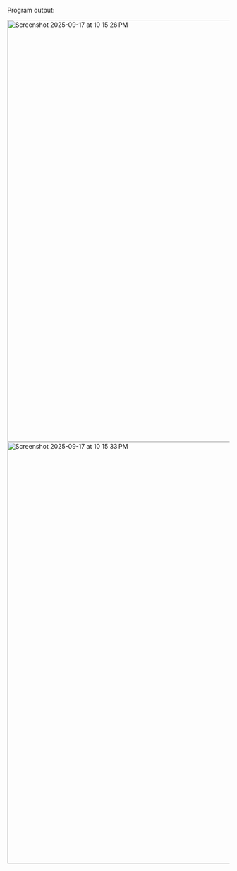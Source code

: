 Program output:

<img width="1470" height="956" alt="Screenshot 2025-09-17 at 10 15 26 PM" src="https://github.com/user-attachments/assets/b118734d-e177-4abf-86be-c8e1c45a8d35" />

<img width="1470" height="956" alt="Screenshot 2025-09-17 at 10 15 33 PM" src="https://github.com/user-attachments/assets/ed7dc8ab-0301-436c-881a-4ff111fa3e16" />
